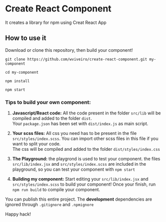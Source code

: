 # Create React Component

It creates a library for npm using Creat React App

## How to use it

Download or clone this repository, then build your component!
```
git clone https://github.com/wviveiro/create-react-component.git my-component

cd my-component

npm install

npm start
```

### Tips to build your own component:

1. **Javascript/React code:** All the code present in the folder `src/lib` will be compiled and added to the folder `dist`.<br />
    Your `package.json` has been set with `dist/index.js` as main script.
2. **Your scss files:** All css you need has to be present in the file `src/styles/index.scss`. You can import other scss files in this file if you want to split your code.<br />
    The css will be compiled and added to the folder `dist/styles/index.css`

3. **The Playground:** the playgrond is used to test your component. the files `src/lib/index.jsx` and `src/styles/index.scss` are included in the playground, so you can test your component with `npm start`

4. **Building my component:** Start editing your `src/lib/index.jsx` and `src/styles/index.scss` to build your component! Once your finish, run `npm run build` to compile your component.

You can publish this entire project. The **development** dependencies are ignored through `.gitignore` and `.npmignore`

Happy hack!